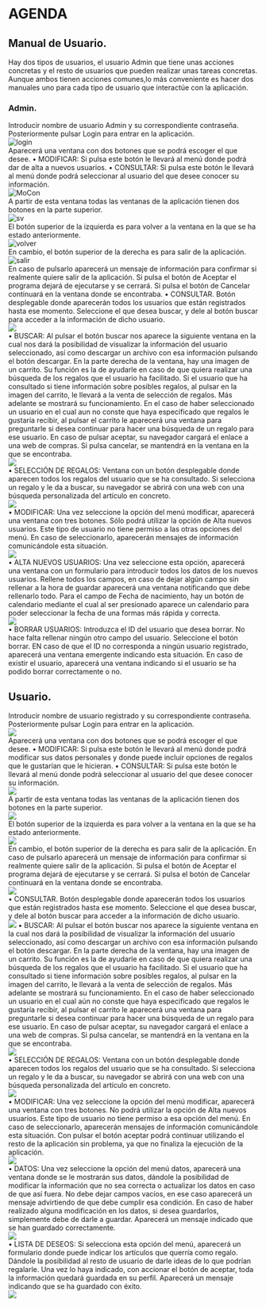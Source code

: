 # AGENDA
## Manual de Usuario.
Hay dos tipos de usuarios, el usuario Admin que tiene unas acciones concretas y el resto de usuarios que pueden realizar unas tareas concretas. 
Aunque ambos tienen acciones comunes,lo más conveniente es hacer dos manuales uno para cada tipo de usuario que interactúe con la aplicación.
### Admin.
Introducir nombre de usuario Admin y su correspondiente contraseña. Posteriormente pulsar Login para entrar en la aplicación.   
![login](Imagenes/login.png)    
Aparecerá una ventana con dos botones que se podrá escoger el que desee.
• MODIFICAR: Si pulsa este botón le llevará al menú donde podrá dar de alta a nuevos usuarios.
• CONSULTAR: Si pulsa este botón le llevará al menú donde podrá seleccionar al usuario del que desee conocer su información.  
![MoCon](Imagenes/Mo_Con.png)     
A partir de esta ventana todas las ventanas de la aplicación tienen dos botones en la parte superior.  
![sv](Imagenes/btnSV.png)    
El botón superior de la izquierda es para volver a la ventana en la que se ha estado anteriormente.  
![volver](Imagenes/btnV.png)   
En cambio, el botón superior de la derecha es para salir de la aplicación.  
![salir](Imagenes/btnS.png)  
En caso de pulsarlo aparecerá un mensaje de información para confirmar si realmente quiere salir de la aplicación. Si pulsa el botón de Aceptar el programa dejará de ejecutarse y se cerrará. Si pulsa el botón de Cancelar continuará en la ventana donde se encontraba.
• CONSULTAR.
Botón desplegable donde aparecerán todos los usuarios que están registrados hasta ese momento. Seleccione el que desea buscar, y dele al botón buscar para acceder a la información de dicho usuario.  
![](Imagenes/consultar.png)    
• BUSCAR: Al pulsar el botón buscar nos aparece la siguiente ventana en la cual nos dará la posibilidad de visualizar la información del usuario seleccionado, así como descargar un archivo con esa información pulsando el botón descargar.
En la parte derecha de la ventana, hay una imagen de un carrito. Su función es la de ayudarle en caso de que quiera realizar una búsqueda de los regalos que el usuario ha facilitado.
Si el usuario que ha consultado si tiene información sobre posibles regalos, al pulsar en la imagen del carrito, le llevará a la venta de selección de regalos. Más adelante se mostrará su funcionamiento.
En el caso de haber seleccionado un usuario en el cual aun no conste que haya especificado que regalos le gustaría recibir, al pulsar el carrito le aparecerá una ventana para preguntarle si desea continuar para hacer una búsqueda de un regalo para ese usuario.
En caso de pulsar aceptar, su navegador cargará el enlace a una web de compras.
Si pulsa cancelar, se mantendrá en la ventana en la que se encontraba.  
![](Imagenes/info.png)    
• SELECCIÓN DE REGALOS: Ventana con un botón desplegable donde aparecen todos los regalos del usuario que se ha consultado. Si selecciona un regalo y le da a buscar, su navegador se abrirá con una web con una búsqueda personalizada del artículo en concreto.  
![](Imagenes/regalos.png)    
• MODIFICAR: Una vez seleccione la opción del menú modificar, aparecerá una ventana con tres botones. Sólo podrá utilizar la opción de Alta nuevos usuarios. Este tipo de usuario no tiene permiso a las otras opciones del menú. En caso de seleccionarlo, aparecerán mensajes de información comunicándole esta situación.  
![](Imagenes/menu.png)    
• ALTA NUEVOS USUARIOS: Una vez seleccione esta opción, aparecerá una ventana con un formulario para introducir todos los datos de los nuevos usuarios.
Rellene todos los campos, en caso de dejar algún campo sin rellenar a la hora de guardar aparecerá una ventana notificando que debe rellenarlo todo.
Para el campo de Fecha de nacimiento, hay un botón de calendario mediante el cual al ser presionado aparece un calendario para poder seleccionar la fecha de una formas más rápida y correcta.  
![](Imagenes/insertar.png)     
• BORRAR USUARIOS: Introduzca el ID del usuario que desea borrar. No hace falta rellenar ningún otro campo del usuario. Seleccione el botón borrar. EN caso de que el ID no corresponda a ningún usuario registrado, aparecerá una ventana emergente indicando esta situación.
En caso de existir el usuario, aparecerá una ventana indicando si el usuario se ha podido borrar correctamente o no.
## Usuario.
Introducir nombre de usuario registrado y su correspondiente contraseña. Posteriormente pulsar Login para entrar en la aplicación.  
![](Imagenes/login2.png)    
Aparecerá una ventana con dos botones que se podrá escoger el que desee.
• MODIFICAR: Si pulsa este botón le llevará al menú donde podrá modificar sus datos personales y donde puede incluir opciones de regalos que le gustarían que le hicieran.
• CONSULTAR: Si pulsa este botón le llevará al menú donde podrá seleccionar al usuario del que desee conocer su información.    
![](Imagenes/Mo_Con.png)   
A partir de esta ventana todas las ventanas de la aplicación tienen dos botones en la parte superior.  
![](Imagenes/btnSV.png)   
El botón superior de la izquierda es para volver a la ventana en la que se ha estado anteriormente.  
![](Imagenes/btnV.png)  
En cambio, el botón superior de la derecha es para salir de la aplicación.
En caso de pulsarlo aparecerá un mensaje de información para confirmar si realmente quiere salir de la aplicación. Si pulsa el botón de Aceptar el programa dejará de ejecutarse y se cerrará. Si pulsa el botón de Cancelar continuará en la ventana donde se encontraba.  
![](Imagenes/btnS.png)    
• CONSULTAR.
Botón desplegable donde aparecerán todos los usuarios que están registrados hasta ese momento. Seleccione el que desea buscar, y dele al botón buscar para acceder a la información de dicho usuario.  
![](Imagenes/consultar.png)
• BUSCAR: Al pulsar el botón buscar nos aparece la siguiente ventana en la cual nos dará la posibilidad de visualizar la información del usuario seleccionado, así como descargar un archivo con esa información pulsando el botón descargar.
En la parte derecha de la ventana, hay una imagen de un carrito. Su función es la de ayudarle en caso de que quiera realizar una búsqueda de los regalos que el usuario ha facilitado.
Si el usuario que ha consultado si tiene información sobre posibles regalos, al pulsar en la imagen del carrito, le llevará a la venta de selección de regalos. Más adelante se mostrará su funcionamiento.
En el caso de haber seleccionado un usuario en el cual aún no conste que haya especificado que regalos le gustaría recibir, al pulsar el carrito le aparecerá una ventana para preguntarle si desea continuar para hacer una búsqueda de un regalo para ese usuario.
En caso de pulsar aceptar, su navegador cargará el enlace a una web de compras.
Si pulsa cancelar, se mantendrá en la ventana en la que se encontraba.  
![](Imagenes/info.png)   
• SELECCIÓN DE REGALOS: Ventana con un botón desplegable donde aparecen todos los regalos del usuario que se ha consultado. Si selecciona un regalo y le da a buscar, su navegador se abrirá con una web con una búsqueda personalizada del artículo en concreto.  
![](Imagenes/regalos.png)    
• MODIFICAR: Una vez seleccione la opción del menú modificar, aparecerá una ventana con tres botones. No podrá utilizar la opción de Alta nuevos usuarios. Este tipo de usuario no tiene permiso a esa opción del menú. En caso de seleccionarlo, aparecerán mensajes de información comunicándole esta situación.
Con pulsar el botón aceptar podrá continuar utilizando el resto de la aplicación sin problema, ya que no finaliza la ejecución de la aplicación.  
![](Imagenes/menu.png)    
• DATOS: Una vez seleccione la opción del menú datos, aparecerá una ventana donde se le mostrarán sus datos, dándole la posibilidad de modificar la información que no sea correcta o actualizar los datos en caso de que así fuera.
No debe dejar campos vacíos, en ese caso aparecerá un mensaje advirtiendo de que debe cumplir esa condición.
En caso de haber realizado alguna modificación en los datos, si desea guardarlos, simplemente debe de darle a guardar. Aparecerá un mensaje indicado que se han guardado correctamente.  
![](Imagenes/actualizar.png)    
• LISTA DE DESEOS: Si selecciona esta opción del menú, aparecerá un formulario donde puede indicar los artículos que querría como regalo. Dándole la posibilidad al resto de usuario de darle ideas de lo que podrían regalarle. Una vez lo haya indicado, con accionar el botón de aceptar, toda la información quedará guardada en su perfil. Aparecerá un mensaje indicando que se ha guardado con éxito.  
![](Imagenes/insertReg.png)    
